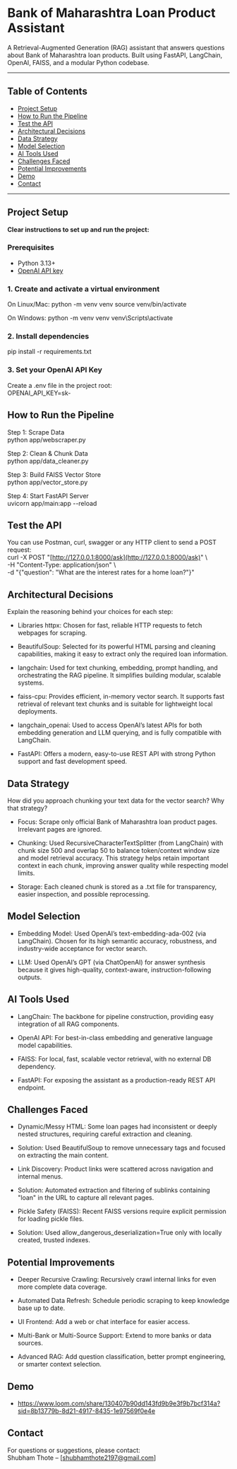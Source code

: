 # Bank of Maharashtra Loan Product Assistant

A Retrieval-Augmented Generation (RAG) assistant that answers questions about Bank of Maharashtra loan products. Built using FastAPI, LangChain, OpenAI, FAISS, and a modular Python codebase.

---

## Table of Contents

- [Project Setup](#project-setup)
- [How to Run the Pipeline](#how-to-run-the-pipeline)
- [Test the API](#test-the-api)
- [Architectural Decisions](#architectural-decisions)
- [Data Strategy](#data-strategy)
- [Model Selection](#model-selection)
- [AI Tools Used](#ai-tools-used)
- [Challenges Faced](#challenges-faced)
- [Potential Improvements](#potential-improvements)
- [Demo](#demo)
- [Contact](#contact)

---

## Project Setup

**Clear instructions to set up and run the project:**

### Prerequisites

- Python 3.13+
- [OpenAI API key](https://platform.openai.com/account/api-keys)

### 1. Create and activate a virtual environment

On Linux/Mac:
python -m venv venv
source venv/bin/activate

On Windows:
python -m venv venv
venv\Scripts\activate


### 2. Install dependencies
pip install -r requirements.txt


### 3. Set your OpenAI API Key
Create a .env file in the project root:  
OPENAI_API_KEY=sk-<your-key>


## How to Run the Pipeline
Step 1: Scrape Data  
python app/webscraper.py

Step 2: Clean & Chunk Data  
python app/data_cleaner.py

Step 3: Build FAISS Vector Store  
python app/vector_store.py

Step 4: Start FastAPI Server  
uvicorn app/main:app --reload


## Test the API
You can use Postman, curl, swagger or any HTTP client to send a POST request:  
curl -X POST "[http://127.0.0.1:8000/ask](http://127.0.0.1:8000/ask)" \  
-H "Content-Type: application/json" \  
-d "{\"question\": \"What are the interest rates for a home loan?\"}"  


## Architectural Decisions
Explain the reasoning behind your choices for each step:

- Libraries
httpx: Chosen for fast, reliable HTTP requests to fetch webpages for scraping.

- BeautifulSoup: Selected for its powerful HTML parsing and cleaning capabilities, making it easy to extract only the required loan information.

- langchain: Used for text chunking, embedding, prompt handling, and orchestrating the RAG pipeline. It simplifies building modular, scalable systems.

- faiss-cpu: Provides efficient, in-memory vector search. It supports fast retrieval of relevant text chunks and is suitable for lightweight local deployments.

- langchain_openai: Used to access OpenAI’s latest APIs for both embedding generation and LLM querying, and is fully compatible with LangChain.

- FastAPI: Offers a modern, easy-to-use REST API with strong Python support and fast development speed.

## Data Strategy  
How did you approach chunking your text data for the vector search? Why that strategy?

- Focus: Scrape only official Bank of Maharashtra loan product pages. Irrelevant pages are ignored.

- Chunking: Used RecursiveCharacterTextSplitter (from LangChain) with chunk size 500 and overlap 50 to balance token/context window size and model retrieval accuracy. This strategy helps retain important context in each chunk, improving answer quality while respecting model limits.

- Storage: Each cleaned chunk is stored as a .txt file for transparency, easier inspection, and possible reprocessing.

## Model Selection  
- Embedding Model: Used OpenAI’s text-embedding-ada-002 (via LangChain). Chosen for its high semantic accuracy, robustness, and industry-wide acceptance for vector search.

- LLM: Used OpenAI’s GPT (via ChatOpenAI) for answer synthesis because it gives high-quality, context-aware, instruction-following outputs.

## AI Tools Used  
- LangChain: The backbone for pipeline construction, providing easy integration of all RAG components.

- OpenAI API: For best-in-class embedding and generative language model capabilities.

- FAISS: For local, fast, scalable vector retrieval, with no external DB dependency.

- FastAPI: For exposing the assistant as a production-ready REST API endpoint.

## Challenges Faced  
- Dynamic/Messy HTML: Some loan pages had inconsistent or deeply nested structures, requiring careful extraction and cleaning.

- Solution: Used BeautifulSoup to remove unnecessary tags and focused on extracting the main content.

- Link Discovery: Product links were scattered across navigation and internal menus.

- Solution: Automated extraction and filtering of sublinks containing "loan" in the URL to capture all relevant pages.

- Pickle Safety (FAISS): Recent FAISS versions require explicit permission for loading pickle files.

- Solution: Used allow_dangerous_deserialization=True only with locally created, trusted indexes.

## Potential Improvements
- Deeper Recursive Crawling: Recursively crawl internal links for even more complete data coverage.

- Automated Data Refresh: Schedule periodic scraping to keep knowledge base up to date.

- UI Frontend: Add a web or chat interface for easier access.

- Multi-Bank or Multi-Source Support: Extend to more banks or data sources.

- Advanced RAG: Add question classification, better prompt engineering, or smarter context selection.

## Demo  
- https://www.loom.com/share/130407b90dd143fd9b9e3f9b7bcf314a?sid=8b13779b-8d21-4917-8435-1e97569f0e4e

## Contact
For questions or suggestions, please contact:  
Shubham Thote – [shubhamthote2197@gmail.com]
